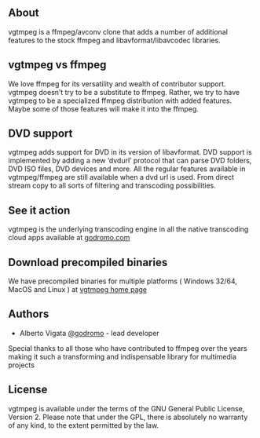 ## About

vgtmpeg is a ffmpeg/avconv clone that adds a number of additional features to the stock ffmpeg and libavformat/libavcodec libraries.

## vgtmpeg vs ffmpeg

We love ffmpeg for its versatility and wealth of contributor support. vgtmpeg doesn’t try to be a substitute to ffmpeg. Rather, we try to have vgtmpeg to be a specialized ffmpeg distribution with added features. Maybe some of those features will make it into the ffmpeg.

## DVD support

vgtmpeg adds support for DVD in its version of libavformat. DVD support is implemented by adding a new ‘dvdurl’ protocol that can parse DVD folders, DVD ISO files, DVD devices and more. All the regular features available in vgtmpeg/ffmpeg are still available when a dvd url is used. From direct stream copy to all sorts of filtering and transcoding possibilities.

## See it action

vgtmpeg is the underlying transcoding engine in all the native transcoding cloud apps available at [godromo.com](http://godromo.com/gmt)

## Download precompiled binaries 

We have precompiled binaries for multiple platforms ( Windows 32/64, MacOS and Linux ) at [vgtmpeg home page](http://godromo.com/gmt/vgtmpeg)

## Authors

  * Alberto Vigata [@godromo](http://twitter.com/godromo) - lead developer

Special thanks to all those who have contributed to ffmpeg over the years making it such a transforming and indispensable library for multimedia projects 


## License

vgtmpeg is available under the terms of the GNU General Public License, Version 2. Please note that
under the GPL, there is absolutely no warranty of any kind, to the extent permitted by the law.
